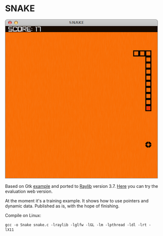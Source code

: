 # SNAKE

![](images/snake.png)

Based on Gtk [example](www.opita.net/node/876) and ported to [Raylib](www.raylib.com) version 3.7. [Here](https://div-ru.github.io/pub/snake/index.html) you can try the evaluation web version.

At the moment it's a training example. It shows how to use pointers and dynamic data.
Published as is, with the hope of finishing.

Compile on Linux:

	gcc -o Snake snake.c -lraylib -lglfw -lGL -lm -lpthread -ldl -lrt -lX11 
